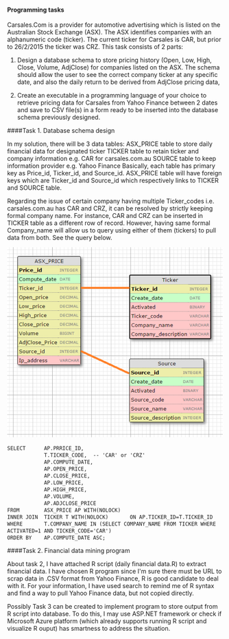 #### Programming tasks
Carsales.Com is a provider for automotive advertising which is listed on the Australian Stock Exchange (ASX). The ASX identifies companies with an alphanumeric code (ticker). The current ticker for Carsales is CAR, but prior to 26/2/2015 the ticker was CRZ. This task consists of 2 parts:
1. Design a database schema to store pricing history (Open, Low, High, Close, Volume, AdjClose) for companies listed on the ASX. The schema should allow the user to see the correct company ticker at any specific date, and also the daily return to be derived from AdjClose pricing data,

2. Create an executable in a programming language of your choice to retrieve pricing data for Carsales from Yahoo Finance between 2 dates and save to CSV file(s) in a form ready to be inserted into the database schema previously designed.

####Task 1. Database schema design

In my solution, there will be 3 data tables:
ASX_PRICE table to store daily financial data for designated ticker
TICKER table to retain ticker and company information e.g. CAR for carsales.com.au
SOURCE table to keep information provider e.g. Yahoo Finance
Basically, each table has primary key as Price_id, Ticker_id, and Source_id. ASX_PRICE table will have foreign keys which are Ticker_id and Source_id which respectively links to TICKER and SOURCE table.

Regarding the issue of certain company having multiple Ticker_codes i.e. carsales.com.au has CAR and CRZ, it can be resolved by strictly keeping formal company name. For instance, CAR and CRZ can be inserted in TICKER table as a different row of record. However, having same formal Company_name will allow us to query using either of them (tickers) to pull data from both. See the query below.

![Image of DB Design](./images/unnamed.png)
```
SELECT		AP.PRRICE_ID,
			T.TICKER_CODE,	-- 'CAR' or 'CRZ'
			AP.COMPUTE_DATE,		
			AP.OPEN_PRICE,	
			AP.CLOSE_PRICE,
			AP.LOW_PRICE,
			AP.HIGH_PRICE,
			AP.VOLUME,
			AP.ADJCLOSE_PRICE	 
FROM 		ASX_PRICE AP WITH(NOLOCK)
INNER JOIN 	TICKER T WITH(NOLOCK)		ON AP.TICKER_ID=T.TICKER_ID 
WHERE		T.COMPANY_NAME IN (SELECT COMPANY_NAME FROM TICKER WHERE ACTIVATED=1 AND TICKER_CODE='CAR')
ORDER BY	AP.COMPUTE_DATE ASC;
```

####Task 2. Financial data mining program

About task 2, I have attached R script (daily financial data.R) to extract financial data. I have chosen R program since I'm sure there must be URL to scrap data in .CSV format from Yahoo Finance, R is good candidate to deal with it. For your information, I have used search to remind me of R syntax and find a way to pull Yahoo Finance data, but not copied directly. 

Possibly Task 3 can be created to implement program to store output from R script into database. To do this, I may use ASP.NET framework or check if Microsoft Azure platform (which already supports running R script and visualize R ouput) has smartness to address the situation.

